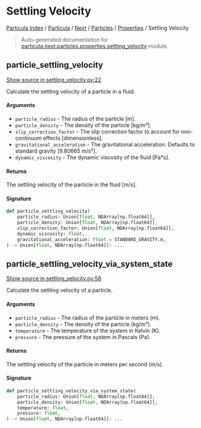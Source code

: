 # Settling Velocity

[Particula Index](../../../../README.md#particula-index) / [Particula](../../../index.md#particula) / [Next](../../index.md#next) / [Particles](../index.md#particles) / [Properties](./index.md#properties) / Settling Velocity

> Auto-generated documentation for [particula.next.particles.properties.settling_velocity](https://github.com/uncscode/particula/blob/main/particula/next/particles/properties/settling_velocity.py) module.

## particle_settling_velocity

[Show source in settling_velocity.py:22](https://github.com/uncscode/particula/blob/main/particula/next/particles/properties/settling_velocity.py#L22)

Calculate the settling velocity of a particle in a fluid.

#### Arguments

- `particle_radius` - The radius of the particle [m].
- `particle_density` - The density of the particle [kg/m³].
- `slip_correction_factor` - The slip correction factor to
    account for non-continuum effects [dimensionless].
- `gravitational_acceleration` - The gravitational acceleration.
    Defaults to standard gravity [9.80665 m/s²].
- `dynamic_viscosity` - The dynamic viscosity of the fluid [Pa*s].

#### Returns

The settling velocity of the particle in the fluid [m/s].

#### Signature

```python
def particle_settling_velocity(
    particle_radius: Union[float, NDArray[np.float64]],
    particle_density: Union[float, NDArray[np.float64]],
    slip_correction_factor: Union[float, NDArray[np.float64]],
    dynamic_viscosity: float,
    gravitational_acceleration: float = STANDARD_GRAVITY.m,
) -> Union[float, NDArray[np.float64]]: ...
```



## particle_settling_velocity_via_system_state

[Show source in settling_velocity.py:58](https://github.com/uncscode/particula/blob/main/particula/next/particles/properties/settling_velocity.py#L58)

Calculate the settling velocity of a particle.

#### Arguments

- `particle_radius` - The radius of the particle in meters (m).
- `particle_density` - The density of the particle (kg/m³).
- `temperature` - The temperature of the system in Kelvin (K).
- `pressure` - The pressure of the system in Pascals (Pa).

#### Returns

The settling velocity of the particle in meters per second (m/s).

#### Signature

```python
def particle_settling_velocity_via_system_state(
    particle_radius: Union[float, NDArray[np.float64]],
    particle_density: Union[float, NDArray[np.float64]],
    temperature: float,
    pressure: float,
) -> Union[float, NDArray[np.float64]]: ...
```
